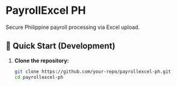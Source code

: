 # PayrollExcel PH

Secure Philippine payroll processing via Excel upload.

## 🚀 Quick Start (Development)

1. **Clone the repository:**
   ```bash
   git clone https://github.com/your-repo/payrollexcel-ph.git
   cd payrollexcel-ph

